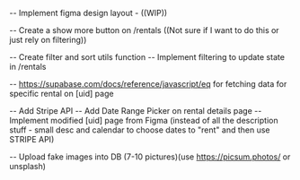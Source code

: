 <!-- DONE -->

<!-- -- For property stuff use https://random-data-api.com/documentation - specifically /users or /addresses -->
<!-- -- Upload fake data into DB -->
<!-- -- Add filtering below Rental Header -->
<!-- -- Add Pricing and Bedrooms to supabase DB -->
<!-- -- Create Rentals Card component -->
<!-- -- Create [uid] page for rentals -->
<!-- -- Filtered States in Alphabetical order -->

<!-- TODO -->

-- Implement figma design layout - ((WIP))

-- Create a show more button on /rentals ((Not sure if I want to do this or just rely on filtering))

-- Create filter and sort utils function
-- Implement filtering to update state in /rentals

-- https://supabase.com/docs/reference/javascript/eq for fetching data for specific rental on [uid] page

-- Add Stripe API
-- Add Date Range Picker on rental details page
-- Implement modified [uid] page from Figma (instead of all the description stuff - small desc and calendar to choose dates to "rent" and then use STRIPE API)

-- Upload fake images into DB (7-10 pictures)(use https://picsum.photos/ or unsplash)

